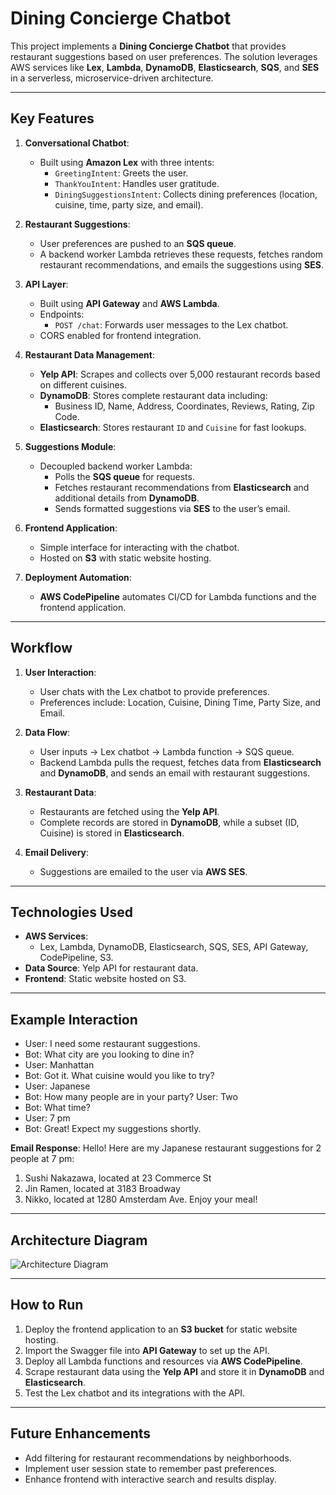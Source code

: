 # Dining Concierge Chatbot

This project implements a **Dining Concierge Chatbot** that provides restaurant suggestions based on user preferences. The solution leverages AWS services like **Lex**, **Lambda**, **DynamoDB**, **Elasticsearch**, **SQS**, and **SES** in a serverless, microservice-driven architecture.

---

## Key Features

1. **Conversational Chatbot**:
   - Built using **Amazon Lex** with three intents:
     - `GreetingIntent`: Greets the user.
     - `ThankYouIntent`: Handles user gratitude.
     - `DiningSuggestionsIntent`: Collects dining preferences (location, cuisine, time, party size, and email).

2. **Restaurant Suggestions**:
   - User preferences are pushed to an **SQS queue**.
   - A backend worker Lambda retrieves these requests, fetches random restaurant recommendations, and emails the suggestions using **SES**.

3. **API Layer**:
   - Built using **API Gateway** and **AWS Lambda**.
   - Endpoints:
     - `POST /chat`: Forwards user messages to the Lex chatbot.
   - CORS enabled for frontend integration.

4. **Restaurant Data Management**:
   - **Yelp API**: Scrapes and collects over 5,000 restaurant records based on different cuisines.
   - **DynamoDB**: Stores complete restaurant data including:
     - Business ID, Name, Address, Coordinates, Reviews, Rating, Zip Code.
   - **Elasticsearch**: Stores restaurant `ID` and `Cuisine` for fast lookups.

5. **Suggestions Module**:
   - Decoupled backend worker Lambda:
     - Polls the **SQS queue** for requests.
     - Fetches restaurant recommendations from **Elasticsearch** and additional details from **DynamoDB**.
     - Sends formatted suggestions via **SES** to the user’s email.

6. **Frontend Application**:
   - Simple interface for interacting with the chatbot.
   - Hosted on **S3** with static website hosting.

7. **Deployment Automation**:
   - **AWS CodePipeline** automates CI/CD for Lambda functions and the frontend application.

---

## Workflow

1. **User Interaction**:
   - User chats with the Lex chatbot to provide preferences.
   - Preferences include: Location, Cuisine, Dining Time, Party Size, and Email.

2. **Data Flow**:
   - User inputs → Lex chatbot → Lambda function → SQS queue.
   - Backend Lambda pulls the request, fetches data from **Elasticsearch** and **DynamoDB**, and sends an email with restaurant suggestions.

3. **Restaurant Data**:
   - Restaurants are fetched using the **Yelp API**.
   - Complete records are stored in **DynamoDB**, while a subset (ID, Cuisine) is stored in **Elasticsearch**.

4. **Email Delivery**:
   - Suggestions are emailed to the user via **AWS SES**.

---

## Technologies Used

- **AWS Services**:
  - Lex, Lambda, DynamoDB, Elasticsearch, SQS, SES, API Gateway, CodePipeline, S3.
- **Data Source**: Yelp API for restaurant data.
- **Frontend**: Static website hosted on S3.

---

## Example Interaction
- User: I need some restaurant suggestions. 
- Bot: What city are you looking to dine in? 
- User: Manhattan 
- Bot: Got it. What cuisine would you like to try? 
- User: Japanese 
- Bot: How many people are in your party? User: Two 
- Bot: What time? 
- User: 7 pm 
- Bot: Great! Expect my suggestions shortly.

**Email Response**:
Hello! Here are my Japanese restaurant suggestions for 2 people at 7 pm:

1. Sushi Nakazawa, located at 23 Commerce St
2. Jin Ramen, located at 3183 Broadway
3. Nikko, located at 1280 Amsterdam Ave.
Enjoy your meal!


---

## Architecture Diagram

![Architecture Diagram](Diagram.png)

---

## How to Run

1. Deploy the frontend application to an **S3 bucket** for static website hosting.
2. Import the Swagger file into **API Gateway** to set up the API.
3. Deploy all Lambda functions and resources via **AWS CodePipeline**.
4. Scrape restaurant data using the **Yelp API** and store it in **DynamoDB** and **Elasticsearch**.
5. Test the Lex chatbot and its integrations with the API.

---

## Future Enhancements

- Add filtering for restaurant recommendations by neighborhoods.
- Implement user session state to remember past preferences.
- Enhance frontend with interactive search and results display.

